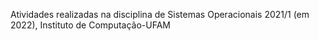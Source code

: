Atividades realizadas na disciplina de Sistemas Operacionais 2021/1 (em 2022), Instituto de Computação-UFAM
